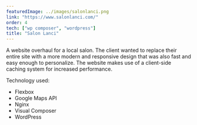 ```yaml
---
featuredImage: ../images/salonlanci.png
link: "https://www.salonlanci.com/"
order: 4
tech: ["wp composer", "wordpress"]
title: "Salon Lanci"
---
```


A website overhaul for a local salon. The client wanted to replace their entire site with a more modern and responsive design that was also fast and easy enough to personalize. The website makes use of a client-side caching system for increased performance.

Technology used:

- Flexbox
- Google Maps API
- Nginx
- Visual Composer
- WordPress
